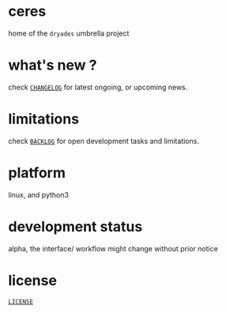 # ceres

home of the `dryades` umbrella project


# what's new ?

check
[`CHANGELOG`](./CHANGELOG.md)
for latest ongoing, or upcoming news.


# limitations

check 
[`BACKLOG`](./BACKLOG.md)
for open development tasks and limitations.


# platform

linux, and python3


# development status

alpha, the interface/ workflow might change without prior notice

    
# license

[`LICENSE`](./LICENSE.md)

